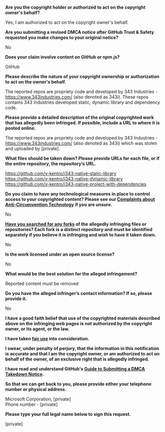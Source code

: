 **Are you the copyright holder or authorized to act on the copyright owner's behalf?**

Yes, I am authorized to act on the copyright owner's behalf.

**Are you submitting a revised DMCA notice after GitHub Trust & Safety requested you make changes to your original notice?**

No

**Does your claim involve content on GitHub or npm.js?**

GitHub

**Please describe the nature of your copyright ownership or authorization to act on the owner's behalf.**

The reported repos are propriety code and developed by 343 Industries - https://www.343industries.com/ (also denoted as 343i). These repos contains 343 Industries developed static, dynamic library and dependency code.

**Please provide a detailed description of the original copyrighted work that has allegedly been infringed. If possible, include a URL to where it is posted online.**

The reported repos are propriety code and developed by 343 Industries - https://www.343industries.com/ (also denoted as 343i) which was stolen and uploaded by [private].

**What files should be taken down? Please provide URLs for each file, or if the entire repository, the repository’s URL.**

https://github.com/v-kentro/i343-native-static-library  
https://github.com/v-kentro/i343-native-dynamic-library  
https://github.com/v-kentro/i343-native-project-with-dependencies

**Do you claim to have any technological measures in place to control access to your copyrighted content? Please see our <a href="https://docs.github.com/articles/guide-to-submitting-a-dmca-takedown-notice#complaints-about-anti-circumvention-technology">Complaints about Anti-Circumvention Technology</a> if you are unsure.**

No

**<a href="https://docs.github.com/articles/dmca-takedown-policy#b-what-about-forks-or-whats-a-fork">Have you searched for any forks</a> of the allegedly infringing files or repositories? Each fork is a distinct repository and must be identified separately if you believe it is infringing and wish to have it taken down.**

No

**Is the work licensed under an open source license?**

No

**What would be the best solution for the alleged infringement?**

Reported content must be removed

**Do you have the alleged infringer’s contact information? If so, please provide it.**

No

**I have a good faith belief that use of the copyrighted materials described above on the infringing web pages is not authorized by the copyright owner, or its agent, or the law.**

**I have taken <a href="https://www.lumendatabase.org/topics/22">fair use</a> into consideration.**

**I swear, under penalty of perjury, that the information in this notification is accurate and that I am the copyright owner, or am authorized to act on behalf of the owner, of an exclusive right that is allegedly infringed.**

**I have read and understand GitHub's <a href="https://docs.github.com/articles/guide-to-submitting-a-dmca-takedown-notice/">Guide to Submitting a DMCA Takedown Notice</a>.**

**So that we can get back to you, please provide either your telephone number or physical address.**

Microsoft Corporation, [private]  
Phone number - [private]  

**Please type your full legal name below to sign this request.**

[private]  
